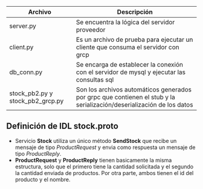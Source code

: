 | Archivo | Descripción  | 
|---|---|
|server.py| Se encuentra la lógica del servidor proveedor|
|client.py| Es un archivo de prueba para ejecutar un cliente que consuma el servidor con grcp|
|db_conn.py| Se encarga de establecer la conexión con el servidor de mysql y ejecutar las consultas sql |
|stock_pb2.py y stock_pb2_grcp.py | Son los archivos automáticos generados por grpc que contienen el stub y la serialización/deserialización de los datos |

## Definición de IDL stock.proto

* Servicio **Stock** utiliza un único método **SendStock** que recibe un mensaje de tipo *ProductRequest* y envia como respuesta un mensaje de tipo *ProductReply*.  
* **ProductRequest** y **ProductReply** tienen basicamente la misma estructura, solo que el primero tiene la cantidad solicitada y el segundo la cantidad enviada de productos. Por otra parte, ambos tienen el id del producto y el nombre.

